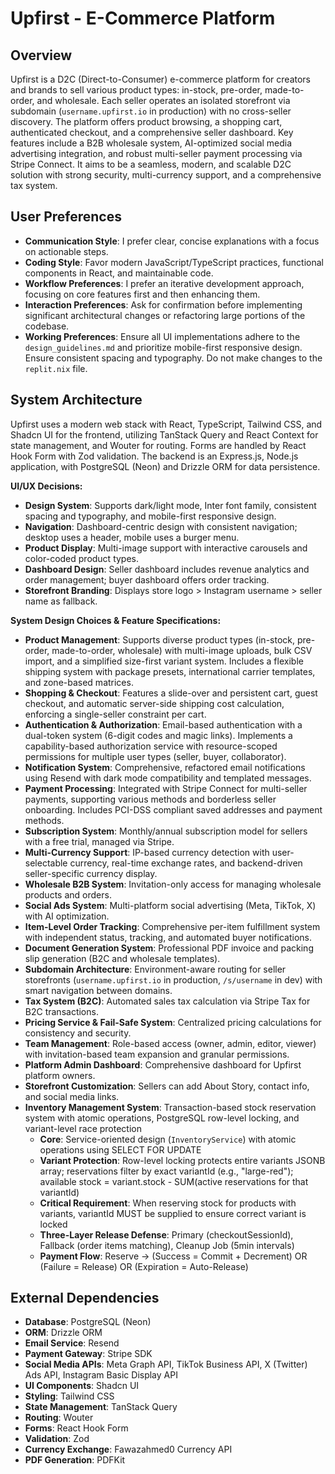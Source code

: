 # Upfirst - E-Commerce Platform

## Overview
Upfirst is a D2C (Direct-to-Consumer) e-commerce platform for creators and brands to sell various product types: in-stock, pre-order, made-to-order, and wholesale. Each seller operates an isolated storefront via subdomain (`username.upfirst.io` in production) with no cross-seller discovery. The platform offers product browsing, a shopping cart, authenticated checkout, and a comprehensive seller dashboard. Key features include a B2B wholesale system, AI-optimized social media advertising integration, and robust multi-seller payment processing via Stripe Connect. It aims to be a seamless, modern, and scalable D2C solution with strong security, multi-currency support, and a comprehensive tax system.

## User Preferences
- **Communication Style**: I prefer clear, concise explanations with a focus on actionable steps.
- **Coding Style**: Favor modern JavaScript/TypeScript practices, functional components in React, and maintainable code.
- **Workflow Preferences**: I prefer an iterative development approach, focusing on core features first and then enhancing them.
- **Interaction Preferences**: Ask for confirmation before implementing significant architectural changes or refactoring large portions of the codebase.
- **Working Preferences**: Ensure all UI implementations adhere to the `design_guidelines.md` and prioritize mobile-first responsive design. Ensure consistent spacing and typography. Do not make changes to the `replit.nix` file.

## System Architecture
Upfirst uses a modern web stack with React, TypeScript, Tailwind CSS, and Shadcn UI for the frontend, utilizing TanStack Query and React Context for state management, and Wouter for routing. Forms are handled by React Hook Form with Zod validation. The backend is an Express.js, Node.js application, with PostgreSQL (Neon) and Drizzle ORM for data persistence.

**UI/UX Decisions:**
- **Design System**: Supports dark/light mode, Inter font family, consistent spacing and typography, and mobile-first responsive design.
- **Navigation**: Dashboard-centric design with consistent navigation; desktop uses a header, mobile uses a burger menu.
- **Product Display**: Multi-image support with interactive carousels and color-coded product types.
- **Dashboard Design**: Seller dashboard includes revenue analytics and order management; buyer dashboard offers order tracking.
- **Storefront Branding**: Displays store logo > Instagram username > seller name as fallback.

**System Design Choices & Feature Specifications:**
- **Product Management**: Supports diverse product types (in-stock, pre-order, made-to-order, wholesale) with multi-image uploads, bulk CSV import, and a simplified size-first variant system. Includes a flexible shipping system with package presets, international carrier templates, and zone-based matrices.
- **Shopping & Checkout**: Features a slide-over and persistent cart, guest checkout, and automatic server-side shipping cost calculation, enforcing a single-seller constraint per cart.
- **Authentication & Authorization**: Email-based authentication with a dual-token system (6-digit codes and magic links). Implements a capability-based authorization service with resource-scoped permissions for multiple user types (seller, buyer, collaborator).
- **Notification System**: Comprehensive, refactored email notifications using Resend with dark mode compatibility and templated messages.
- **Payment Processing**: Integrated with Stripe Connect for multi-seller payments, supporting various methods and borderless seller onboarding. Includes PCI-DSS compliant saved addresses and payment methods.
- **Subscription System**: Monthly/annual subscription model for sellers with a free trial, managed via Stripe.
- **Multi-Currency Support**: IP-based currency detection with user-selectable currency, real-time exchange rates, and backend-driven seller-specific currency display.
- **Wholesale B2B System**: Invitation-only access for managing wholesale products and orders.
- **Social Ads System**: Multi-platform social advertising (Meta, TikTok, X) with AI optimization.
- **Item-Level Order Tracking**: Comprehensive per-item fulfillment system with independent status, tracking, and automated buyer notifications.
- **Document Generation System**: Professional PDF invoice and packing slip generation (B2C and wholesale templates).
- **Subdomain Architecture**: Environment-aware routing for seller storefronts (`username.upfirst.io` in production, `/s/username` in dev) with smart navigation between domains.
- **Tax System (B2C)**: Automated sales tax calculation via Stripe Tax for B2C transactions.
- **Pricing Service & Fail-Safe System**: Centralized pricing calculations for consistency and security.
- **Team Management**: Role-based access (owner, admin, editor, viewer) with invitation-based team expansion and granular permissions.
- **Platform Admin Dashboard**: Comprehensive dashboard for Upfirst platform owners.
- **Storefront Customization**: Sellers can add About Story, contact info, and social media links.
- **Inventory Management System**: Transaction-based stock reservation system with atomic operations, PostgreSQL row-level locking, and variant-level race protection
  - **Core**: Service-oriented design (`InventoryService`) with atomic operations using SELECT FOR UPDATE
  - **Variant Protection**: Row-level locking protects entire variants JSONB array; reservations filter by exact variantId (e.g., "large-red"); available stock = variant.stock - SUM(active reservations for that variantId)
  - **Critical Requirement**: When reserving stock for products with variants, variantId MUST be supplied to ensure correct variant is locked
  - **Three-Layer Release Defense**: Primary (checkoutSessionId), Fallback (order items matching), Cleanup Job (5min intervals)
  - **Payment Flow**: Reserve → (Success = Commit + Decrement) OR (Failure = Release) OR (Expiration = Auto-Release)

## External Dependencies
- **Database**: PostgreSQL (Neon)
- **ORM**: Drizzle ORM
- **Email Service**: Resend
- **Payment Gateway**: Stripe SDK
- **Social Media APIs**: Meta Graph API, TikTok Business API, X (Twitter) Ads API, Instagram Basic Display API
- **UI Components**: Shadcn UI
- **Styling**: Tailwind CSS
- **State Management**: TanStack Query
- **Routing**: Wouter
- **Forms**: React Hook Form
- **Validation**: Zod
- **Currency Exchange**: Fawazahmed0 Currency API
- **PDF Generation**: PDFKit